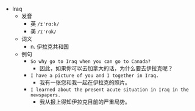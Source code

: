 - Iraq
  - 发音
    - 英 `/ɪ'rɑ:k/`
    - 美 `/ɪ'rɑk/`
  - 词义
    - n. 伊拉克共和国
  - 例句
    - `So why go to Iraq when you can go to Canada?`
      - 因此，如果你可以去加拿大的话，为什么要去伊拉克呢？
    - `I have a picture of you and I together in Iraq.`
      - 我有一张您和我一起在伊拉克的照片。
    - `I learned about the present acute situation in Iraq in the newspapers.`
      - 我从报上得知伊拉克目前的严重局势。

